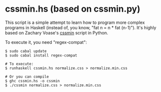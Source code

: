 cssmin.hs (based on cssmin.py)
==============================

This script is a simple attempt to learn how to program more
complex programs in Haskell (instead of, you know, "fat n = n * fat (n-1)").
It's highly based on Zachary Voase's [cssmin] script in Python.

To execute it, you need "regex-compat":

    $ sudo cabal update
    $ sudo cabal install regex-compat

    # To execute:
    $ runhaskell cssmin.hs normalize.css > normalize.min.css

    # Or you can compile
    $ ghc cssmin.hs -o cssmin
    $ ./cssmin normalize.css > normalize.min.css

[cssmin]: https://github.com/zacharyvoase/cssmin
